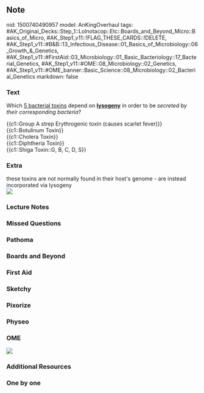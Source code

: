 ## Note
nid: 1500740490957
model: AnKingOverhaul
tags: #AK_Original_Decks::Step_1::Lolnotacop::Etc::Boards_and_Beyond_Micro::Basics_of_Micro, #AK_Step1_v11::!FLAG_THESE_CARDS::!DELETE, #AK_Step1_v11::#B&B::13_Infectious_Disease::01_Basics_of_Microbiology::06_Growth_&_Genetics, #AK_Step1_v11::#FirstAid::03_Microbiology::01_Basic_Bacteriology::17_Bacterial_Genetics, #AK_Step1_v11::#OME::08_Microbiology::02_Genetics, #AK_Step1_v11::#OME_banner::Basic_Science::08_Microbiology::02_Bacterial_Genetics
markdown: false

### Text
Which <u>5 bacterial toxins</u> depend on <b><u>lysogeny</u></b> in
order to be <i>secreted by their corresponding bacteria</i>?
<div>
  {{c1::Group A strep Erythrogenic toxin (causes scarlet fever)}}
</div>
<div>
  {{c1::Botulinum Toxin}}
</div>
<div>
  {{c1::Cholera Toxin}}
</div>
<div>
  {{c1::Diphtheria Toxin}}
</div>
<div>
  {{c1::Shiga Toxin::G, B, C, D, S}}
</div>

### Extra
<div>
  these toxins are not normally found in their host's genome - are
  instead incorporated via lysogeny
</div><img src="paste-51346334023953.jpg">

### Lecture Notes


### Missed Questions


### Pathoma


### Boards and Beyond


### First Aid


### Sketchy


### Pixorize


### Physeo


### OME
<div class="ome-widget">
  <a href=
  "https://onlinemeded.org/spa/microbiology/bacterial-genetics/acquire?ref=anki">
  <img src="_OME_AnkiFlashcards_Lesson_6.png"></a>
</div>

### Additional Resources


### One by one

